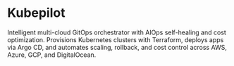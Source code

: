 # Kubepilot
Intelligent multi-cloud GitOps orchestrator with AIOps self-healing and cost optimization. Provisions Kubernetes clusters with Terraform, deploys apps via Argo CD, and automates scaling, rollback, and cost control across AWS, Azure, GCP, and DigitalOcean.
